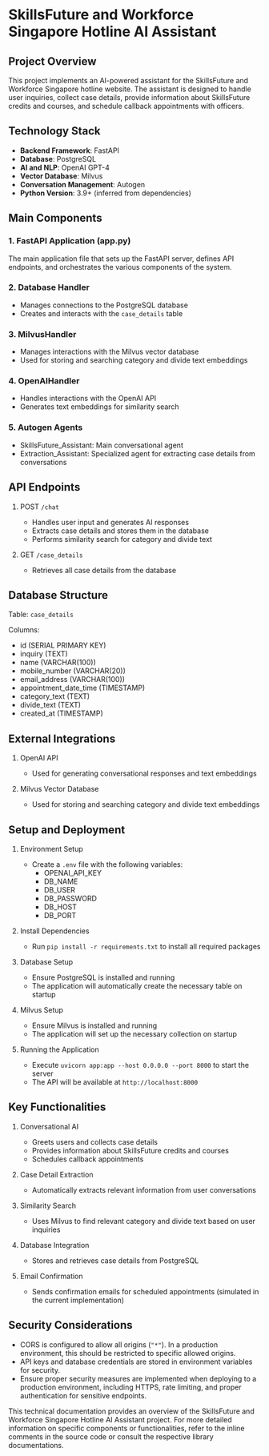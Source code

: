 # SkillsFuture and Workforce Singapore Hotline AI Assistant

## Project Overview

This project implements an AI-powered assistant for the SkillsFuture and Workforce Singapore hotline website. The assistant is designed to handle user inquiries, collect case details, provide information about SkillsFuture credits and courses, and schedule callback appointments with officers.

## Technology Stack

- **Backend Framework**: FastAPI
- **Database**: PostgreSQL
- **AI and NLP**: OpenAI GPT-4
- **Vector Database**: Milvus
- **Conversation Management**: Autogen
- **Python Version**: 3.9+ (inferred from dependencies)

## Main Components

### 1. FastAPI Application (app.py)

The main application file that sets up the FastAPI server, defines API endpoints, and orchestrates the various components of the system.

### 2. Database Handler

- Manages connections to the PostgreSQL database
- Creates and interacts with the `case_details` table

### 3. MilvusHandler

- Manages interactions with the Milvus vector database
- Used for storing and searching category and divide text embeddings

### 4. OpenAIHandler

- Handles interactions with the OpenAI API
- Generates text embeddings for similarity search

### 5. Autogen Agents

- SkillsFuture_Assistant: Main conversational agent
- Extraction_Assistant: Specialized agent for extracting case details from conversations

## API Endpoints

1. POST `/chat`
   - Handles user input and generates AI responses
   - Extracts case details and stores them in the database
   - Performs similarity search for category and divide text

2. GET `/case_details`
   - Retrieves all case details from the database

## Database Structure

Table: `case_details`

Columns:
- id (SERIAL PRIMARY KEY)
- inquiry (TEXT)
- name (VARCHAR(100))
- mobile_number (VARCHAR(20))
- email_address (VARCHAR(100))
- appointment_date_time (TIMESTAMP)
- category_text (TEXT)
- divide_text (TEXT)
- created_at (TIMESTAMP)

## External Integrations

1. OpenAI API
   - Used for generating conversational responses and text embeddings

2. Milvus Vector Database
   - Used for storing and searching category and divide text embeddings

## Setup and Deployment

1. Environment Setup
   - Create a `.env` file with the following variables:
     - OPENAI_API_KEY
     - DB_NAME
     - DB_USER
     - DB_PASSWORD
     - DB_HOST
     - DB_PORT

2. Install Dependencies
   - Run `pip install -r requirements.txt` to install all required packages

3. Database Setup
   - Ensure PostgreSQL is installed and running
   - The application will automatically create the necessary table on startup

4. Milvus Setup
   - Ensure Milvus is installed and running
   - The application will set up the necessary collection on startup

5. Running the Application
   - Execute `uvicorn app:app --host 0.0.0.0 --port 8000` to start the server
   - The API will be available at `http://localhost:8000`

## Key Functionalities

1. Conversational AI
   - Greets users and collects case details
   - Provides information about SkillsFuture credits and courses
   - Schedules callback appointments

2. Case Detail Extraction
   - Automatically extracts relevant information from user conversations

3. Similarity Search
   - Uses Milvus to find relevant category and divide text based on user inquiries

4. Database Integration
   - Stores and retrieves case details from PostgreSQL

5. Email Confirmation
   - Sends confirmation emails for scheduled appointments (simulated in the current implementation)

## Security Considerations

- CORS is configured to allow all origins (`"*"`). In a production environment, this should be restricted to specific allowed origins.
- API keys and database credentials are stored in environment variables for security.
- Ensure proper security measures are implemented when deploying to a production environment, including HTTPS, rate limiting, and proper authentication for sensitive endpoints.

This technical documentation provides an overview of the SkillsFuture and Workforce Singapore Hotline AI Assistant project. For more detailed information on specific components or functionalities, refer to the inline comments in the source code or consult the respective library documentations.